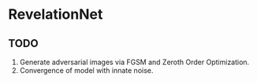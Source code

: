 # RevelationNet

## TODO
1. Generate adversarial images via FGSM and Zeroth Order Optimization. 
2. Convergence of model with innate noise.


